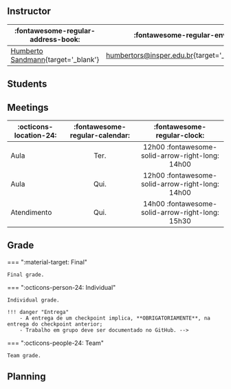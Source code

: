 ## Instructor

| :fontawesome-regular-address-book: | :fontawesome-regular-envelope: |
|-|-:|
| [Humberto Sandmann](https://hsandmann.github.io){target='_blank'} | [humbertors@insper.edu.br](mailto:humbertors@insper.edu.br){target='_blank'} |

## Students

<!-- <iframe src="https://docs.google.com/spreadsheets/d/e/2PACX-1vSBrh2n-7jhuIIntmYyeaxwQBOWj4biWko_6bpci6XpZxVGDFJ-g43ehPepqxKbNjxz0fqr6ndWf1wI/pubhtml?gid=1397413588&amp;single=true&amp;widget=false&amp;headers=false" width="100%" height="720px"></iframe> -->

## Meetings

| :octicons-location-24: | :fontawesome-regular-calendar: | :fontawesome-regular-clock: |
|-|:-:|:-:|
| Aula | Ter. | 12h00 :fontawesome-solid-arrow-right-long: 14h00 |
| Aula | Qui. | 12h00 :fontawesome-solid-arrow-right-long: 14h00 |
| Atendimento | Qui. | 14h00 :fontawesome-solid-arrow-right-long: 15h30 |


## Grade

=== ":material-target: Final"

    Final grade.


=== ":octicons-person-24: Individual"

    Individual grade.

    !!! danger "Entrega"
        - A entrega de um checkpoint implica, **OBRIGATORIAMENTE**, na entrega do checkpoint anterior;
        - Trabalho em grupo deve ser documentado no GitHub. -->

=== ":octicons-people-24: Team"

    Team grade.

## Planning

<!-- <iframe src="https://docs.google.com/spreadsheets/d/e/2PACX-1vQycwZoYTbD7CL91afM1zdJfyEPCY_mnh1HfNpVfpzDA4r6lGaE-MJF2CtsRiKubfjxyEVasa9e5o55/pubhtml?gid=1658402287&single=true&widget=true&headers=false" width="100%" height="600px"></iframe> -->

